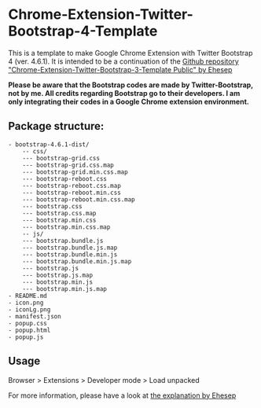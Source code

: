 # Chrome-Extension-Twitter-Bootstrap-4-Template

This is a template to make Google Chrome Extension with Twitter Bootstrap 4 (ver. 4.6.1). It is intended to be a continuation of the [Github repository "Chrome-Extension-Twitter-Bootstrap-3-Template Public" by Ehesep](https://github.com/Ehesp/Chrome-Extension-Twitter-Bootstrap-3-Template)

**Please be aware that the Bootstrap codes are made by Twitter-Bootstrap, not by me. All credits regarding Bootstrap go to their developers. I am only integrating their codes in a Google Chrome extension environment.**

## Package structure:
```
- bootstrap-4.6.1-dist/
	-- css/
    --- bootstrap-grid.css
    --- bootstrap-grid.css.map
    --- bootstrap-grid.min.css.map
    --- bootstrap-reboot.css
    --- bootstrap-reboot.css.map
    --- bootstrap-reboot.min.css
    --- bootstrap-reboot.min.css.map
    --- bootstrap.css
    --- bootstrap.css.map
    --- bootstrap.min.css
    --- bootstrap.min.css.map
	-- js/
    --- bootstrap.bundle.js
    --- bootstrap.bundle.js.map
    --- bootstrap.bundle.min.js
    --- bootstrap.bundle.min.js.map
    --- bootstrap.js
    --- bootstrap.js.map
    --- bootstrap.min.js
    --- bootstrap.min.js.map
- README.md
- icon.png
- iconLg.png
- manifest.json
- popup.css
- popup.html
- popup.js
```
## Usage
Browser > Extensions > Developer mode > Load unpacked

For more information, please have a look at [the explanation by Ehesep](https://github.com/Ehesp/Chrome-Extension-Twitter-Bootstrap-3-Template)
